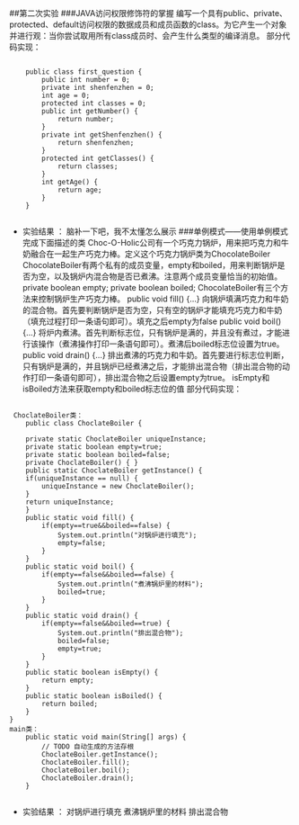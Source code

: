 ##第二次实验
###JAVA访问权限修饰符的掌握
编写一个具有public、private、protected、default访问权限的数据成员和成员函数的class。为它产生一个对象并进行观：当你尝试取用所有class成员时、会产生什么类型的编译消息。
 部分代码实现：
 <pre><code>
	public class first_question {
		public int number = 0;
		private int shenfenzhen = 0;
		int age = 0;
		protected int classes = 0;
		public int getNumber() {
			return number;
		}
		private int getShenfenzhen() {
			return shenfenzhen;
		}
		protected int getClasses() {
			return classes;
		}
		int getAge() {
			return age;
		}
	}
	</pre></code>
 - 实验结果	：
脑补一下吧，我不太懂怎么展示
###单例模式——使用单例模式完成下面描述的类
Choc-O-Holic公司有一个巧克力锅炉，用来把巧克力和牛奶融合在一起生产巧克力棒。定义这个巧克力锅炉类为ChocolateBoiler
ChocolateBoiler有两个私有的成员变量，empty和boiled，用来判断锅炉是否为空，以及锅炉内混合物是否已煮沸。注意两个成员变量恰当的初始值。
private boolean empty;
private boolean boiled;
ChocolateBoiler有三个方法来控制锅炉生产巧克力棒。
public void fill() {…} 向锅炉填满巧克力和牛奶的混合物。首先要判断锅炉是否为空，只有空的锅炉才能填充巧克力和牛奶（填充过程打印一条语句即可）。填充之后empty为false
public void boil() {…} 将炉内煮沸。首先判断标志位，只有锅炉是满的，并且没有煮过，才能进行该操作（煮沸操作打印一条语句即可）。煮沸后boiled标志位设置为true。
public void drain() {…} 排出煮沸的巧克力和牛奶。首先要进行标志位判断，只有锅炉是满的，并且锅炉已经煮沸之后，才能排出混合物（排出混合物的动作打印一条语句即可），排出混合物之后设置empty为true。
isEmpty和isBoiled方法来获取empty和boiled标志位的值
部分代码实现：
 <pre><code>
 ChoclateBoiler类：
	public class ChoclateBoiler {

	private static ChoclateBoiler uniqueInstance;
    private static boolean empty=true;
    private static boolean boiled=false;
    private ChoclateBoiler() { }
    public static ChoclateBoiler getInstance() {
	if(uniqueInstance == null) {
	    uniqueInstance = new ChoclateBoiler();
	}
	return uniqueInstance;	
    }
    public static void fill() {
    	if(empty==true&&boiled==false) {
    		System.out.println("对锅炉进行填充");
    		empty=false;
    	}
    }
    public static void boil() {
    	if(empty==false&&boiled==false) {
    		System.out.println("煮沸锅炉里的材料");
    		boiled=true;
    	}
    }
    public static void drain() {
    	if(empty==false&&boiled==true) {
    		System.out.println("排出混合物");
    		boiled=false;
    		empty=true;
    	}
    }
    public static boolean isEmpty() {
    	return empty;
    }
    public static boolean isBoiled() {
    	return boiled;
    }
}
main类：
	public static void main(String[] args) {
		// TODO 自动生成的方法存根
		ChoclateBoiler.getInstance();
		ChoclateBoiler.fill();
		ChoclateBoiler.boil();
		ChoclateBoiler.drain();
	}
	</pre></code>
 - 实验结果	：
对锅炉进行填充
煮沸锅炉里的材料
排出混合物
